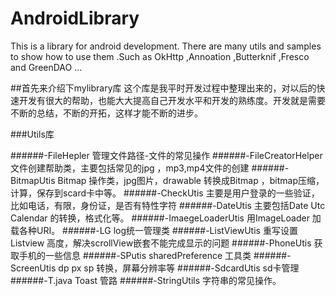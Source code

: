# AndroidLibrary

  This is a library for android development. There are many utils and samples to show how to 
  use them .Such as OkHttp ,Annoation ,Butterknif ,Fresco and GreenDAO ...
   

##首先来介绍下mylibrary库
这个库是我平时开发过程中整理出来的，对以后的快速开发有很大的帮助，也能大大提高自己开发水平和开发的熟练度。开发就是需要不断的总结，不断的开拓，这样才能不断的进步。

###Utils库

######-FileHepler 管理文件路径-文件的常见操作
######-FileCreatorHelper 文件创建帮助类，主要包括常见的jpg ，mp3,mp4文件的创建
######-BitmapUtis Bitmap 操作类，jpg图片，drawable 转换成Bitmap ，bitmap压缩，计算，保存到scard卡中等。
######-CheckUtis 主要是用户登录的一些验证，比如电话，有限，身份证，是否有特性字符
######-DateUtis 主要包括Date Utc Calendar 的转换，格式化等。
######-ImaegeLoaderUtis 用ImageLoader 加载各种URI。
######-LG log统一管理类
######-ListViewUtis 重写设置Listview 高度，解决scrollView嵌套不能完成显示的问题
######-PhoneUtis 获取手机的一些信息
######-SPutis sharedPreference 工具类
######-ScreenUtis dp px sp 转换，屏幕分辨率等
######-SdcardUtis sd卡管理
######-T.java  Toast 管路
######-StringUtils 字符串的常见操作。










